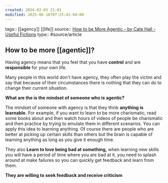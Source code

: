 ```yaml
---
created: 2024-02-03 21:01
modified: 2025-06-16T07:25:41-04:00
---
```

tags:: [[agency]] [[life]]
source:: [How to be More Agentic - by Cate Hall - Useful Fictions](https://usefulfictions.substack.com/p/how-to-be-more-agentic)
type:: #source/article

## How to be more [[agentic]]?
Having agency means that you feel that you have **control** and are **responsible** for your own life.

Many people in this world don't have agency, they often play the victim and say that because of their circumstances there is nothing that they can do to change their current situation.

**What are the is the mindset of someone who is agentic?**

The mindset of someone with agency is that they think **anything is learnable.**
For example, if you want to learn to be more charismatic, read some books about and then watch hours of videos of people be charismatic and then practice by trying to emulate them in different scenarios.
You can apply this idea to learning anything. Of course there are people who are better at picking up certain skills than others but the brain is capable of learning anything as long as you give it enough time.

They also **Learn to love being bad at something,** when learning new skills you will have a period of time where you are bad at it, you need to splash around at make failures so you can quickly get feedback and learn from them.

**They are willing to seek feedback and receive criticism**


